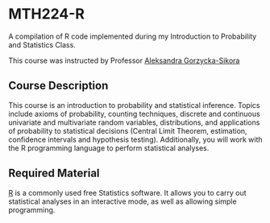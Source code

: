 # MTH224-R
A compilation of R code implemented during my Introduction to Probability and Statistics Class. 

This course was instructed by Professor [Aleksandra Gorzycka-Sikora](https://www.linkedin.com/in/aleksandra-gorzycka-sikora-14291a138)

## Course Description
This course is an introduction to probability and statistical inference. Topics include axioms of probability, counting techniques, discrete and continuous univariate and multivariate random variables, distributions, and applications of probability to statistical decisions (Central Limit Theorem, estimation, confidence intervals and hypothesis testing). Additionally, you will work with the R programming language to perform statistical analyses.

## Required Material 
[R](www.r-project.org) is a commonly used free Statistics software. It allows you to carry out statistical analyses in an interactive mode, as well as allowing simple programming.
